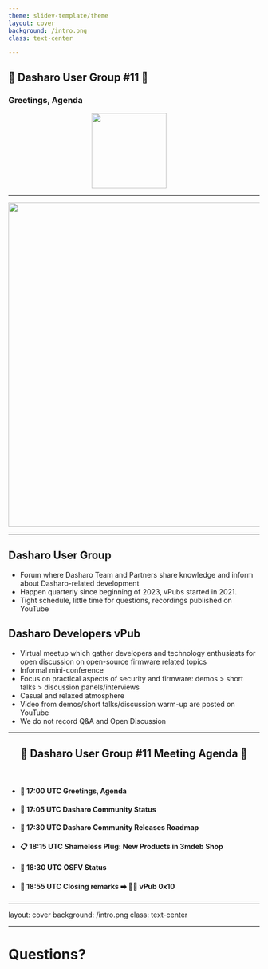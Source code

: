 ```yaml
---
theme: slidev-template/theme
layout: cover
background: /intro.png
class: text-center

---
```

## &#x1F44B; Dasharo User Group #11 &#x1F389;

### Greetings, Agenda

<center><img src="/@fs/repo/img/dasharo-sygnet-white.svg" width="150px" style="margin-left:-20px"></center>

---

<center><img src="/@fs/repo/img/dug_11/dug_11_banner.jpg" width="650px"></center>

---

## Dasharo User Group

- Forum where Dasharo Team and Partners share knowledge and inform about
  Dasharo-related development
- Happen quarterly since beginning of 2023, vPubs started in 2021.
- Tight schedule, little time for questions, recordings published on YouTube

## Dasharo Developers vPub

- Virtual meetup which gather developers and technology enthusiasts for open
  discussion on open-source firmware related topics
- Informal mini-conference
- Focus on practical aspects of security and firmware: demos > short talks >
  discussion panels/interviews
- Casual and relaxed atmosphere
- Video from demos/short talks/discussion warm-up are posted on YouTube
- We do not record Q&A and Open Discussion

---

## <center>&#x1F680; Dasharo User Group #11 Meeting Agenda &#x1F680;</center>

<br>

- #### &#x1F44B; 17:00 UTC Greetings, Agenda

- #### &#x1F9ED; 17:05 UTC Dasharo Community Status

- #### &#x1F9F0; 17:30 UTC Dasharo Community Releases Roadmap

- #### &#x1F4CB; 18:15 UTC Shameless Plug: New Products in 3mdeb Shop

- #### &#x1F9ED; 18:30 UTC OSFV Status

- #### &#x1F44F; 18:55 UTC Closing remarks &#x27A1;&#xFE0F; &#x1F37A;&#x1F37B; vPub 0x10

---
layout: cover
background: /intro.png
class: text-center

---

# Questions?

<!--

Comment to satisfy pre-commit

-->
